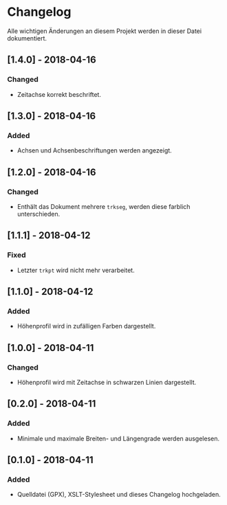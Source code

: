 # Changelog
Alle wichtigen Änderungen an diesem Projekt werden in dieser Datei dokumentiert.

## [1.4.0] - 2018-04-16
### Changed
- Zeitachse korrekt beschriftet.

## [1.3.0] - 2018-04-16
### Added
- Achsen und Achsenbeschriftungen werden angezeigt.

## [1.2.0] - 2018-04-16
### Changed
- Enthält das Dokument mehrere `trkseg`, werden diese farblich unterschieden.

## [1.1.1] - 2018-04-12
### Fixed
- Letzter `trkpt` wird nicht mehr verarbeitet.

## [1.1.0] - 2018-04-12
### Added
- Höhenprofil wird in zufälligen Farben dargestellt.

## [1.0.0] - 2018-04-11
### Changed
- Höhenprofil wird mit Zeitachse in schwarzen Linien dargestellt.

## [0.2.0] - 2018-04-11
### Added
- Minimale und maximale Breiten- und Längengrade werden ausgelesen.

## [0.1.0] - 2018-04-11
### Added
- Quelldatei (GPX), XSLT-Stylesheet und dieses Changelog hochgeladen.
